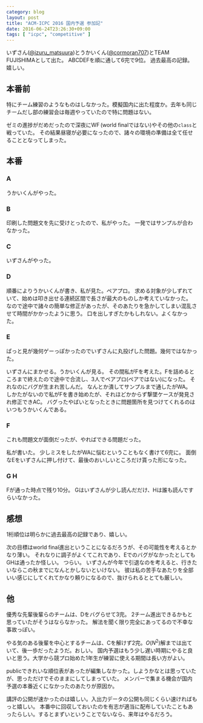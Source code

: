 ```yaml
---
category: blog
layout: post
title: "ACM-ICPC 2016 国内予選 参加記"
date: 2016-06-24T23:26:30+09:00
tags: [ "icpc", "competitive" ]
---
```


いずさん([@izuru_matsuura](https://twitter.com/izuru_matsuura))とうかいくん([@cormoran707](https://twitter.com/cormoran707))とTEAM FUJISHIMAとして出た。
ABCDEFを順に通して$6$完で$9$位。
過去最高の記録。嬉しい。

## 本番前

特にチーム練習のようなものはしなかった。模擬国内に出た程度か。去年も同じチームだし部の練習会は毎週やっていたので特に問題はない。

ゼミの進捗がだめだったので深夜に$\operatorname{WF}$(world finalではない)やその他の`class`と戦っていた。
その結果昼寝が必要になったので、諸々の環境の準備は全て任せることとなってしまった。

## 本番

### A

うかいくんがやった。

### B

印刷した問題文を先に受けとったので、私がやった。
一発ではサンプルが合わなかった。

### C

いずさんがやった。

### D

順番によりうかいくんが書き、私が見た。ペアプロ。
求める対象が少しずれていて、始めは叩き出せる連続区間で長さが最大のものしか考えていなかった。
なので途中で諸々の簡単な修正があったが、そのあたりを急かしてしまい混乱させて時間がかかったように思う。
口を出しすぎたかもしれない。よくなかった。

### E

ぱっと見が幾何ゲーっぽかったのでいずさんに丸投げした問題。幾何ではなかった。

いずさんにまかせる。うかいくんが見る。
その間私がFを考えた。Fを詰めるところまで終えたので途中で合流し、$3$人でペアプロ(ペアではない)になった。
それなのにバグが生まれ苦しんだ。
なんとか潰してサンプルまで通したがWA。
しかたがないので私がFを書き始めたが、それほどかからず撃墜ケースが発見され修正できAC。
バグったやばいとなったときに問題箇所を見つけてくれるのはいつもうかいくんである。

### F

これも問題文が面倒だったが、やればできる問題だった。

私が書いた。
少しミスをしたがWAに悩むということもなく書けて$6$完に。
面倒なEをいずさんに押し付けて、最後のおいしいところだけ貰った形になった。

### G H

Fが通った時点で残り$10$分。
Gはいずさんが少し読んだだけ、Hは誰も読んですらいなかった。

## 感想

$1$桁順位は明らかに過去最高の記録であり、嬉しい。

次の目標はworld final進出ということになるだろうが、その可能性を考えるとかなり薄い。
それなりに調子がよくてこれであり、EでのバグがなかったとしてもGHは通ったか怪しい。
つらい。
いずさんが今年で引退なのを考えると、行きたいならこの秋までになんとかしないといけない。
彼は私の苦手なあたりを全部いい感じにしてくれてかなり頼りになるので、抜けられるととても厳しい。

## 他

優秀な先輩後輩らのチームは、Dをバグらせて$3$完。
$2$チーム進出できるかもと思っていたがそうはならなかった。
解法を聞く限り完全にあってるので不幸な事故っぽい。

やる気のある後輩を中心とするチームは、Cを解けず$2$完。$O(N^2)$解までは出ていて、後一歩だったようだ。おしい。
国内予選はもう少し遅い時期にやると良いと思う。大学から競プロ始めた$1$年生が練習に使える期間は長い方がよい。

publicできれいな順位表があったが編集しなかった。しようかなとは思っていたが、思っただけでそのままにしてしまっていた。
メンバーで集まる機会が国内予選の本番近くになかったのあたりが原因か。

講評の公開が速かったのは嬉しい。入出力データの公開も同じくらい速ければもっと嬉しい。
本番中に回収しておいたのを有志が適当に配布していたこともあったらしい。するとまずいということでないなら、来年はやるだろう。
